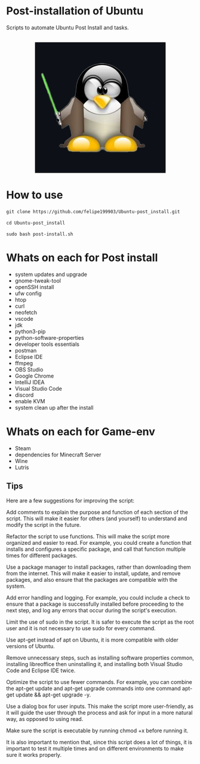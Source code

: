 # Post-installation of Ubuntu

Scripts to automate Ubuntu Post Install and tasks.
<br><br>

<p align="center">
  <img src=".github/linux.png">
</p>

# How to use
```
git clone https://github.com/felipe199903/Ubuntu-post_install.git
```
```
cd Ubuntu-post_install
```
```
sudo bash post-install.sh
```
# Whats on each for Post install
- system updates and upgrade
- gnome-tweak-tool
- openSSH install
- ufw config
- htop
- curl
- neofetch
- vscode
- jdk
- python3-pip
- python-software-properties
- developer tools essentials
- postman
- Eclipse IDE
- ffmpeg
- OBS Studio
- Google Chrome
- IntelliJ IDEA
- Visual Studio Code
- discord
- enable KVM
- system clean up after the install

# Whats on each for Game-env
- Steam
- dependencies for Minecraft Server
- Wine
- Lutris

## Tips

Here are a few suggestions for improving the script:

Add comments to explain the purpose and function of each section of the script. This will make it easier for others (and yourself) to understand and modify the script in the future.

Refactor the script to use functions. This will make the script more organized and easier to read. For example, you could create a function that installs and configures a specific package, and call that function multiple times for different packages.

Use a package manager to install packages, rather than downloading them from the internet. This will make it easier to install, update, and remove packages, and also ensure that the packages are compatible with the system.

Add error handling and logging. For example, you could include a check to ensure that a package is successfully installed before proceeding to the next step, and log any errors that occur during the script's execution.

Limit the use of sudo in the script. It is safer to execute the script as the root user and it is not necessary to use sudo for every command.

Use apt-get instead of apt on Ubuntu, it is more compatible with older versions of Ubuntu.

Remove unnecessary steps, such as installing software properties common, installing libreoffice then uninstalling it, and installing both Visual Studio Code and Eclipse IDE twice.

Optimize the script to use fewer commands. For example, you can combine the apt-get update and apt-get upgrade commands into one command apt-get update && apt-get upgrade -y.

Use a dialog box for user inputs. This make the script more user-friendly, as it will guide the user through the process and ask for input in a more natural way, as opposed to using read.

Make sure the script is executable by running chmod +x <scriptname> before running it.

It is also important to mention that, since this script does a lot of things, it is important to test it multiple times and on different environments to make sure it works properly.
